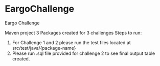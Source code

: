 # EargoChallenge
Eargo Challenge

Maven project
3 Packages created for 3 challenges
Steps to run:
1. For Challenge 1 and 2 please run the test files located at src/test/java/{package-name}
2. Please run .sql file provided for challenge 2 to see final output table created.
